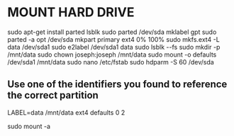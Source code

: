 # MOUNT HARD DRIVE

sudo apt-get install parted lsblk sudo parted /dev/sda mklabel gpt sudo parted -a opt /dev/sda mkpart primary ext4 0%
100% sudo mkfs.ext4 -L data /dev/sda1 sudo e2label /dev/sda1 data sudo lsblk --fs sudo mkdir -p /mnt/data sudo chown
joseph:joseph /mnt/data sudo mount -o defaults /dev/sda1 /mnt/data sudo nano /etc/fstab sudo hdparm -S 60 /dev/sda

## Use one of the identifiers you found to reference the correct partition

<!-- /dev/sda1 /mnt/data ext4 defaults 0 2 -->
<!-- UUID=11e1d3c9-f582-5484-b1a7-93de564438a4 /mnt/data ext4 defaults 0 2 -->

LABEL=data /mnt/data ext4 defaults 0 2

sudo mount -a

